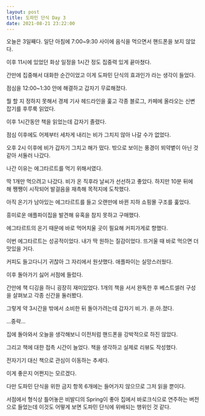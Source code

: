 ```yaml
---
layout: post
title: 도파민 단식 Day 3
date: 2021-08-21 23:22:00
---
```


오늘은 3일째다. 일단 아침에 7:00~9:30 사이에 음식을 먹으면서 핸드폰을 보지 않았다.

이후 11시에 있었던 화상 일정을 1시간 정도 집중력 있게 끝마쳤다.

간만에 집중해서 대화한 순간이었고 이게 도파민 단식의 효과인가 라는 생각이 들었다.

점심을 12:00~1:30 안에 해결하고 갑자기 무료해졌다. 

뭘 할 지 정하지 못해서 경제 기사 헤드라인을 훑고 각종 블로그, 카페에 올라오는 신변잡기를 후루룩 읽었다.

이후 1시간동안 책을 읽었는데 갑자기 졸렸다. 

점심 이후에도 어제부터 세차게 내리는 비가 그치지 않아 나갈 수가 없었다.

오후 2시 이후에 비가 갑자기 그치고 해가 떴다. 밖으로 보이는 풍경이 뙤약볕이 아닌 것 같아 서둘러 나갔다.

나간 이유는 에그타르트를 먹기 위해서였다. 

딱 1개만 먹으려고 나갔다. 비가 온 직후라 날씨가 선선하고 좋았다. 하지만 10분 뒤에 해 쨍쨍이 시작되어 발걸음을 재촉해 목적지에 도착했다.

아직 온기가 남아있는 에그타르트를 들고 오랜만에 바뀐 지하 쇼핑몰 구조를 훑었다.

흥미로운 애플파이집을 발견해 유혹을 참지 못하고 구매했다.

에그타르트의 온기 때문에 바로 먹어치울 곳이 필요해 커피가게로 향했다.

이번 에그타르트는 성공적이었다. 내가 딱 원하는 질감이었다. 뜨거울 때 바로 먹으면 더 맛있을 거다.

커피도 들고다니기 귀찮아 그 자리에서 원샷했다. 애플파이는 실망스러웠다.

이후 돌아가기 싫어 서점에 들렀다. 

간만에 책 디깅을 하니 굉장히 재미있었다. 1개의 책을 서서 완독한 후 베스트셀러 구성을 살펴보고 각종 신간을 둘러봤다.

그렇게 약 3시간을 밖에서 소비한 뒤 돌아가려는데 갑자기 비.가. 쏟.아.졌다.

...중략...

집에 돌아와서 오늘을 생각해보니 이전처럼 핸드폰을 강박적으로 하진 않았다.

그리고 책에 대한 접촉 시간이 늘었다. 책을 생각하고 실제로 리뷰도 작성했다.

전자기기 대신 책으로 관심이 이동하는 추세다.

이게 좋은지 어쩐지는 모르겠다.

다만 도파민 단식을 위한 금지 항목 6개에는 들어가지 않으므로 그저 읽을 뿐이다.

서점에서 형식상 틀어놓은 비발디의 Spring이 좋아 집에서 바로크식으로 연주하는 버전으로 들었는데 이것도 어떻게 보면 도파민 단식에 위배되는 행위인 것 같다.

